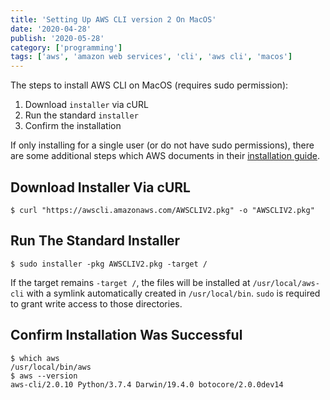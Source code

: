 ```yaml
---
title: 'Setting Up AWS CLI version 2 On MacOS'
date: '2020-04-28'
publish: '2020-05-28'
category: ['programming']
tags: ['aws', 'amazon web services', 'cli', 'aws cli', 'macos']
---
```


The steps to install AWS CLI on MacOS (requires sudo permission):

1. Download `installer` via cURL
2. Run the standard `installer`
3. Confirm the installation

If only installing for a single user (or do not have sudo permissions), there are some additional steps which AWS documents in their [installation guide](https://docs.aws.amazon.com/cli/latest/userguide/install-cliv2-mac.html#cliv2-mac-install-cmd).

## Download Installer Via cURL

```shell
$ curl "https://awscli.amazonaws.com/AWSCLIV2.pkg" -o "AWSCLIV2.pkg"
```

## Run The Standard Installer

```shell
$ sudo installer -pkg AWSCLIV2.pkg -target /
```

If the target remains `-target /`, the files will be installed at `/usr/local/aws-cli` with a symlink automatically created in `/usr/local/bin`. `sudo` is required to grant write access to those directories.

## Confirm Installation Was Successful

```shell
$ which aws
/usr/local/bin/aws
$ aws --version
aws-cli/2.0.10 Python/3.7.4 Darwin/19.4.0 botocore/2.0.0dev14
```

